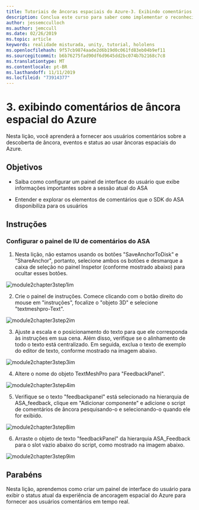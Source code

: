 ```yaml
---
title: Tutoriais de âncoras espaciais do Azure-3. Exibindo comentários de âncora espacial do Azure
description: Conclua este curso para saber como implementar o reconhecimento facial do Azure em um aplicativo de realidade misturada.
author: jessemcculloch
ms.author: jemccull
ms.date: 02/26/2019
ms.topic: article
keywords: realidade misturada, unity, tutorial, hololens
ms.openlocfilehash: 9f57cb9874aade2d6b19d0c061fd83eb04b9ef11
ms.sourcegitcommit: b6b76275fad90df6d9645dd2bc074b7b2168c7c8
ms.translationtype: MT
ms.contentlocale: pt-BR
ms.lasthandoff: 11/11/2019
ms.locfileid: "73914377"
---
```

# <a name="3-displaying-azure-spatial-anchor-feedback"></a>3. exibindo comentários de âncora espacial do Azure

Nesta lição, você aprenderá a fornecer aos usuários comentários sobre a descoberta de âncora, eventos e status ao usar âncoras espaciais do Azure.

## <a name="objectives"></a>Objetivos

* Saiba como configurar um painel de interface do usuário que exibe informações importantes sobre a sessão atual do ASA

* Entender e explorar os elementos de comentários que o SDK do ASA disponibiliza para os usuários

## <a name="instructions"></a>Instruções

### <a name="set-up-asa-feedback-ui-panel"></a>Configurar o painel de IU de comentários do ASA

1. Nesta lição, não estamos usando os botões "SaveAnchorToDisk" e "ShareAnchor", portanto, selecione ambos os botões e desmarque a caixa de seleção no painel Inspetor (conforme mostrado abaixo) para ocultar esses botões.
   

![module2chapter3step1im](images/module2chapter3step1im.PNG)

2. Crie o painel de instruções. Comece clicando com o botão direito do mouse em "instruções", focalize o "objeto 3D" e selecione "textmeshpro-Text".

![module2chapter3step2im](images/module2chapter3step2im.PNG)

3. Ajuste a escala e o posicionamento do texto para que ele corresponda às instruções em sua cena. Além disso, verifique se o alinhamento de todo o texto está centralizado. Em seguida, exclua o texto de exemplo do editor de texto, conforme mostrado na imagem abaixo.

![module2chapter3step3im](images/module2chapter3step3im.PNG)

4. Altere o nome do objeto TextMeshPro para "FeedbackPanel".
   

![module2chapter3step4im](images/module2chapter3step4im.PNG)

5. Verifique se o texto "feedbackpanel" está selecionado na hierarquia de ASA_feedback, clique em "Adicionar componente" e adicione o script de comentários de âncora pesquisando-o e selecionando-o quando ele for exibido. 

![module2chapter3step8im](images/module2chapter3step8im.PNG)

6. Arraste o objeto de texto "feedbackPanel" da hierarquia ASA_Feedback para o slot vazio abaixo do script, como mostrado na imagem abaixo. 

![module2chapter3step9im](images/module2chapter3step9im.PNG)

## <a name="congratulations"></a>Parabéns

Nesta lição, aprendemos como criar um painel de interface do usuário para exibir o status atual da experiência de ancoragem espacial do Azure para fornecer aos usuários comentários em tempo real.


